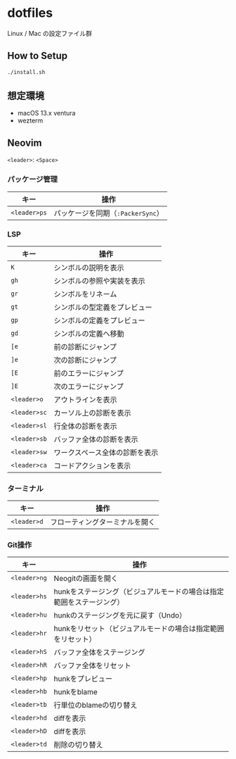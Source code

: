 # dotfiles

Linux / Mac の設定ファイル群

## How to Setup

```bash
./install.sh
```

## 想定環境

- macOS 13.x ventura
- wezterm

## Neovim

`<leader>`: `<Space>`

### パッケージ管理

|キー|操作|
|---|---|
|`<leader>ps`|パッケージを同期（`:PackerSync`）|

### LSP

|キー|操作|
|---|---|
|`K`|シンボルの説明を表示|
|`gh`|シンボルの参照や実装を表示|
|`gr`|シンボルをリネーム|
|`gt`|シンボルの型定義をプレビュー|
|`gp`|シンボルの定義をプレビュー|
|`gd`|シンボルの定義へ移動|
|`[e`|前の診断にジャンプ|
|`]e`|次の診断にジャンプ|
|`[E`|前のエラーにジャンプ|
|`]E`|次のエラーにジャンプ|
|`<leader>o`|アウトラインを表示|
|`<leader>sc`|カーソル上の診断を表示|
|`<leader>sl`|行全体の診断を表示|
|`<leader>sb`|バッファ全体の診断を表示|
|`<leader>sw`|ワークスペース全体の診断を表示|
|`<leader>ca`|コードアクションを表示|

### ターミナル

|キー|操作|
|---|---|
|`<leader>d`|フローティングターミナルを開く|

### Git操作

|キー|操作|
|---|---|
|`<leader>ng`|Neogitの画面を開く|
|`<leader>hs`|hunkをステージング（ビジュアルモードの場合は指定範囲をステージング）|
|`<leader>hu`|hunkのステージングを元に戻す（Undo）|
|`<leader>hr`|hunkをリセット（ビジュアルモードの場合は指定範囲をリセット）|
|`<leader>hS`|バッファ全体をステージング|
|`<leader>hR`|バッファ全体をリセット|
|`<leader>hp`|hunkをプレビュー|
|`<leader>hb`|hunkをblame|
|`<leader>tb`|行単位のblameの切り替え|
|`<leader>hd`|diffを表示|
|`<leader>hD`|diffを表示|
|`<leader>td`|削除の切り替え|

